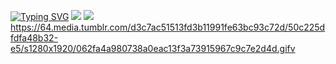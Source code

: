 <a href="https://git.io/typing-svg"><img src="https://readme-typing-svg.demolab.com?font=Playfair+Display&pause=1000&color=000000&width=435&lines=%3E+i+may+be+paranoid%2C+but+not+an+android" alt="Typing SVG" /></a>
![](https://steam-current-game.vercel.app/api/?steamids=76561199108067767)
![](https://komarev.com/ghpvc/?username=mirashiny&color=blueviolet)
https://64.media.tumblr.com/d3c7ac51513fd3b11991fe63bc93c72d/50c225dfdfa48b32-e5/s1280x1920/062fa4a980738a0eac13f3a73915967c9c7e2d4d.gifv

